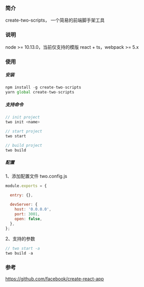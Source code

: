 ### 简介

create-two-scripts， 一个简易的前端脚手架工具

### 说明

node >= 10.13.0，当前仅支持的模版 react + ts，webpack >= 5.x

### 使用

##### 安装

```js
npm install -g create-two-scripts
yarn global create-two-scripts
```

##### 支持命令

```js
// init project
two init <name>

// start project
two start

// build project
two build
```

##### 配置

1、添加配置文件 two.config.js 

```js
module.exports = {

  entry: {},

  devServer: {
    host: '0.0.0.0',
    port: 3001,
    open: false,
  },
};
```

2、支持的参数

```js
// two start -a
two build -a
```

### 参考

https://github.com/facebook/create-react-app